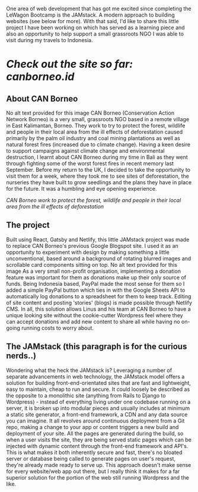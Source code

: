 One area of web development that has got me excited since completing the LeWagon Bootcamp is the JAMstack. A modern approach to building websites (see below for more). With that said, I'd like to share this little project I have been working on which has served as a learning piece and also an opportunity to help support a small grassroots NGO I was able to visit during my travels to Indonesia.

# *Check out the site so far: canborneo.id*

## About CAN Borneo
No alt text provided for this image
CAN Borneo (Conservation Action Network Borneo) is a very small, grassroots NGO based in a remote village in East Kalimantan, Borneo. They work to try to protect the forest, wildlife and people in their local area from the ill effects of deforestation caused primarily by the palm oil industry and coal mining plantations as well as natural forest fires (increased due to climate change). Having a keen desire to support campaigns against climate change and environmental destruction, I learnt about CAN Borneo during my time in Bali as they went through fighting some of the worst forest fires in recent memory last September. Before my return to the UK, I decided to take the opportunity to visit them for a week, where they took me to see sites of deforestation, the nurseries they have built to grow seedlings and the plans they have in place for the future. It was a humbling and eye opening experience.

*CAN Borneo work to protect the forest, wildlife and people in their local area from the ill effects of deforestation*

## The project
Built using React, Gatsby and Netlify, this little JAMstack project was made to replace CAN Borneo's previous Google Blogspot site. I used it as an opportunity to experiment with design by making something a little unconventional, based around a background of rotating blurred images and scrollable card components sitting on top.
No alt text provided for this image
As a very small non-profit organisation, implementing a donation feature was important for them as donations make up their only source of funds. Being Indonesia based, PayPal made the most sense for them so I added a simple PayPal button which ties in with the Google Sheets API to automatically log donations to a spreadsheet for them to keep track. Editing of site content and posting 'stories' (blogs) is made possible through Netlify CMS.
In all, this solution allows Linus and his team at CAN Borneo to have a unique looking site without the cookie-cutter Wordpress feel where they can accept donations and add new content to share all while having no on-going running costs to worry about.


## The JAMstack (this paragraph is for the curious nerds..)
Wondering what the heck the JAMstack is? Leveraging a number of separate advancements in web technology, the JAMstack model offers a solution for building front-end-orientated sites that are fast and lightweight, easy to maintain, cheap to run and secure. It could loosely be described as the opposite to a monolithic site (anything from Rails to Django to Wordpress) - instead of everything living under one codebase running on a server, it is broken up into modular pieces and usually includes at minimum a static site generator, a front-end framework, a CDN and any data source you can imagine. It all revolves around continuous deployment from a Git repo, making a change to your app or content triggers a new build and deployment of your site. All the pages are generated during the build, so when a user visits the site, they are being served static pages which can be injected with dynamic content through the front-end framework and API's. This is what makes it both inherently secure and fast, there's no bloated server or database being called to generate pages on user's request, they're already made ready to serve up. This approach doesn't make sense for every website/web app out there, but I really think it makes for a far superior solution for the portion of the web still running Wordpress and the like.